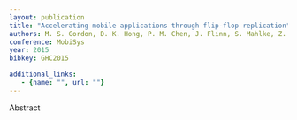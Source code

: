 ```yaml
---
layout: publication
title: "Accelerating mobile applications through flip-flop replication"
authors: M. S. Gordon, D. K. Hong, P. M. Chen, J. Flinn, S. Mahlke, Z. M. Mao
conference: MobiSys
year: 2015
bibkey: GHC2015

additional_links:
   - {name: "", url: ""}
---
```

Abstract

